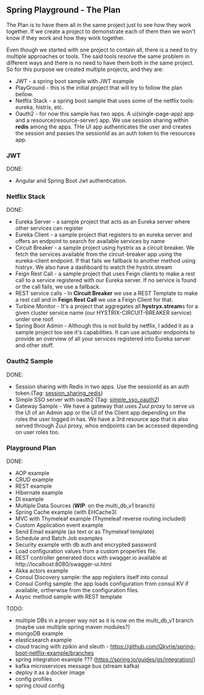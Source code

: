 Spring Playground - The Plan
-
The Plan is to have them all in the same project just to see how they work together. If we create a project to demonstrate each of them then we won't know if they work and how they work together.

Even though we started with one project to contain all, there is a need to try multiple approaches or tools. The said tools resolve the same problem in different ways and there is no need to have them both in the same project.
So for this purpose we created multiple projects, and they are:
 - JWT - a spring boot sample with JWT example 
 - PlayGround - this is the initial project that will try to follow the plan bellow.
 - Netflix Stack - a spring boot sample that uses some of the netflix tools: eureka, histrix, etc.
 - Oauth2 - for now this sample has two apps. A ui(single-page-app) app and a resource(resource-server) app. We use session sharing within **redis** among the apps. THe UI app authenticates the user and creates the session and passes the sessionId as an auth token to the resources app. 
 
### JWT

DONE:
 - Angular and Spring Boot Jwt authentication.
 
### Netflix Stack
 
DONE:
 - Eureka Server - a sample project that acts as an Eureka server where other services can register
 - Eureka Client - a sample project that registers to an eureka server and offers an endpoint to search for available services by name
 - Circuit Breaker - a sample project using hystrix as a circuit breaker. We fetch the services available from the circuit-breaker app using the eureka-client endpoint. If that fails we fallback to another method using histryx. We also have a dashboard to watch the hystrix.stream
 - Feign Rest Call - a sample project that uses Feign clients to make a rest call to a service registered with our Eureka server. If no service is found or the call fails, we use a fallback.
 - REST service calls - In **Circuit Breaker** we use a REST Template to make a rest call and in **Feign Rest Call** we use a Feign Client for that.
 - Turbine Monitor - It's a project that aggregates all **hystryx.stream**s for a given cluster service name (our HYSTRIX-CIRCUIT-BREAKER service) under one roof.
 - Spring Boot Admin - Although this is not build by netflix, I added it as a sample project too see it's capabilities. It can use actuator endpoints to provide an overview of all your services registered into Eureka server and other stuff.

### Oauth2 Sample

DONE:
 - Session sharing with Redis in two apps. Use the sessionId as an auth token.(Tag: [session_sharing_redis](https://github.com/bogdanmic/spring-sample/releases/tag/session_sharing_redis))
 - Simple SSO server with oauth2 (Tag: [simple_sso_oauth2](https://github.com/bogdanmic/spring-sample/releases/tag/simple_sso_oauth2))
 - Gateway Sample - We have a gateway that uses Zuul proxy to serve us the UI of an Admin app or the UI of the Client app depending on the roles the user logged in has. We have a 3rd resource app that is also served through Zuul proxy, whos endpoints can be accessed depending on user roles too.

### Playground Plan

DONE:
 - AOP example
 - CRUD example
 - REST example
 - Hibernate example
 - DI example
 - Multiple Data Sources (**WIP**: on the multi_db_v1 branch)
 - Spring Cache example (with EHCache3)
 - MVC with Thymeleaf example (Thymeleaf reverse routing included)
 - Custom Application event example
 - Send Email example (as text or as Thymeleaf template)
 - Schedule and Batch Job examples
 - Security example with db auth and encrypted password
 - Load configuration values from a custom properties file.
 - REST controller generated docs with swagger.io available at http://localhost:8080/swagger-ui.html
 - Akka actors example
 - Consul Discovery sample: the app registers itself into consul
 - Consul Config sample: the app loads configuration from consul KV if available, ortherwise from the configuration files.
 - Async method sample with REST template

TODO:
 - multiple DBs in a proper way not as it is now on the multi_db_v1 branch (maybe use multiple spring maven modules?)
 - mongoDB example
 - elasticsearch example
 - cloud tracing with zpikin and sleuth - https://github.com/Qkyrie/spring-boot-netflix-example/branches
 - spring integration example ??? (https://spring.io/guides/gs/integration/)
 - kafka microservices message bus (stream kafka)
 - deploy it as a docker image
 - config profiles
 - spring cloud config
 